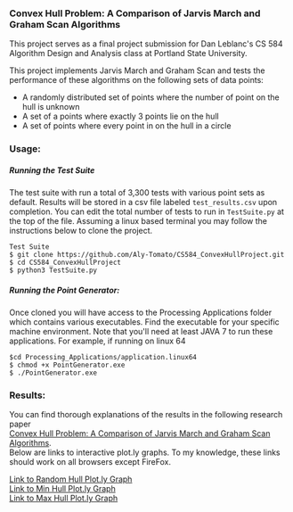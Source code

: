 ### Convex Hull Problem: A Comparison of Jarvis March and Graham Scan Algorithms

This project serves as a final project submission for Dan Leblanc's CS 584 
Algorithm Design and Analysis class at Portland State University.


This project implements Jarvis March and Graham Scan and tests
the performance of these algorithms on the following sets of data points: 
* A randomly distributed set of points where the number of point on the hull
is unknown
* A set of a points where exactly 3 points lie on the hull
* A set of points where every point in on the hull in a circle

### Usage:

##### Running the Test Suite
The test suite with run a total of 3,300 tests with various point sets 
as default. Results will be stored in a csv file labeled ```test_results.csv``` upon completion.
You can edit the total number of tests to run in ```TestSuite.py``` at the top of the file.
Assuming a linux based terminal you may follow the instructions below to clone the project.
```
Test Suite
$ git clone https://github.com/Aly-Tomato/CS584_ConvexHullProject.git
$ cd CS584_ConvexHullProject 
$ python3 TestSuite.py
```

##### Running the Point Generator:

Once cloned you will have access to the Processing Applications folder
which contains various executables. Find the executable for your specific
machine environment. Note that you'll need at least JAVA 7 to run these applications.
For example, if running on linux 64
```
$cd Processing_Applications/application.linux64
$ chmod +x PointGenerator.exe 
$ ./PointGenerator.exe
```


### Results:
You can find thorough explanations of the results in the following research paper  
[Convex Hull Problem: A Comparison of Jarvis March and Graham Scan Algorithms]("https://docs.google.com/document/d/1VC5qr3sTwCX5O1JSbs-Pjc_GJwBJu5wLoYspDSl8EPg/edit?usp=sharing").  
Below are links to interactive plot.ly graphs. To my knowledge, these links should work
on all browsers except FireFox.

<a href="https://htmlpreview.github.io/?https://github.com/Aly-Tomato/CS584_ConvexHullProject/blob/master/HTML%20Plot.ly%20Graphs/Convex%20Hull%20Random%20Hull.html" target="_blank">Link to Random Hull Plot.ly Graph</a>  
<a href="https://htmlpreview.github.io/?https://github.com/Aly-Tomato/CS584_ConvexHullProject/blob/master/HTML%20Plot.ly%20Graphs/Convex%20Hull%20Min%20Hull.html" target="_blank">Link to Min Hull Plot.ly Graph</a>  
<a href="https://htmlpreview.github.io/?https://github.com/Aly-Tomato/CS584_ConvexHullProject/blob/master/HTML%20Plot.ly%20Graphs/Convex%20Hull%20Max%20Hull.html" target="_blank">Link to Max Hull Plot.ly Graph</a>  


